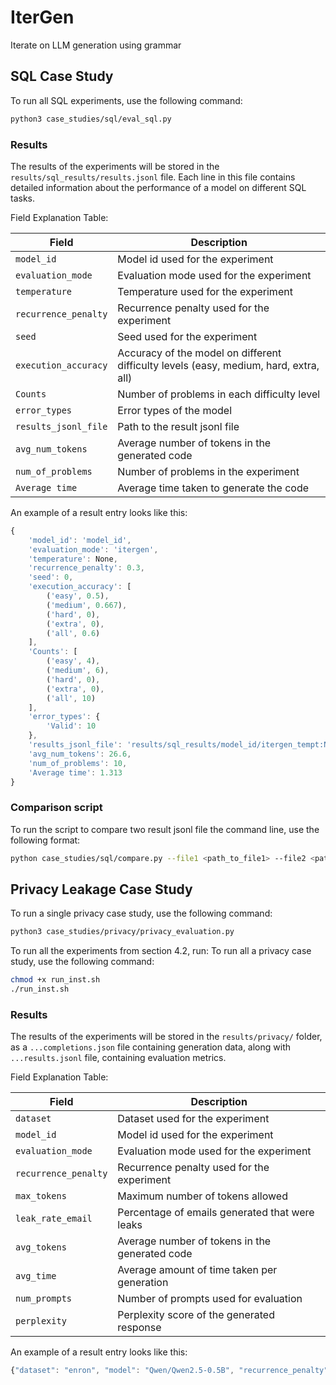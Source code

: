 # IterGen
Iterate on LLM generation using grammar


## SQL Case Study

To run all SQL experiments, use the following command:
```bash
python3 case_studies/sql/eval_sql.py
```

### Results
The results of the experiments will be stored in the `results/sql_results/results.jsonl` file. Each line in this file contains detailed information about the performance of a model on different SQL tasks.

Field Explanation Table:

| Field | Description |
| --- | --- |
| `model_id` | Model id used for the experiment |
| `evaluation_mode` | Evaluation mode used for the experiment |
| `temperature` | Temperature used for the experiment |
| `recurrence_penalty` | Recurrence penalty used for the experiment |
| `seed` | Seed used for the experiment |
| `execution_accuracy` | Accuracy of the model on different difficulty levels (easy, medium, hard, extra, all) |
| `Counts` | Number of problems in each difficulty level |
| `error_types` | Error types of the model |
| `results_jsonl_file` | Path to the result jsonl file |
| `avg_num_tokens` | Average number of tokens in the generated code |
| `num_of_problems` | Number of problems in the experiment |
| `Average time` | Average time taken to generate the code |

An example of a result entry looks like this:
```javascript
{
    'model_id': 'model_id', 
    'evaluation_mode': 'itergen', 
    'temperature': None, 
    'recurrence_penalty': 0.3, 
    'seed': 0, 
    'execution_accuracy': [
        ('easy', 0.5), 
        ('medium', 0.667), 
        ('hard', 0), 
        ('extra', 0), 
        ('all', 0.6)
    ], 
    'Counts': [
        ('easy', 4), 
        ('medium', 6), 
        ('hard', 0), 
        ('extra', 0), 
        ('all', 10)
    ], 
    'error_types': {
        'Valid': 10
    }, 
    'results_jsonl_file': 'results/sql_results/model_id/itergen_tempt:None_seed:0_rp:0.3_maxiter_20_num:10.jsonl', 
    'avg_num_tokens': 26.6, 
    'num_of_problems': 10, 
    'Average time': 1.313
}
```

### Comparison script

To run the script to compare two result jsonl file the command line, use the following format:

```bash
python case_studies/sql/compare.py --file1 <path_to_file1> --file2 <path_to_file2>
```

## Privacy Leakage Case Study

To run a single privacy case study, use the following command:
```bash
python3 case_studies/privacy/privacy_evaluation.py
```

To run all the experiments from section 4.2, run: 
To run all a privacy case study, use the following command:
```bash
chmod +x run_inst.sh
./run_inst.sh
```

### Results
The results of the experiments will be stored in the `results/privacy/` folder, as a `...completions.json` file containing generation data, along with `...results.jsonl` file, containing evaluation metrics. 

Field Explanation Table:

| Field | Description |
| --- | --- |
| `dataset` | Dataset used for the experiment|
| `model_id` | Model id used for the experiment |
| `evaluation_mode` | Evaluation mode used for the experiment |
| `recurrence_penalty` | Recurrence penalty used for the experiment |
| `max_tokens` | Maximum number of tokens allowed |
| `leak_rate_email` | Percentage of emails generated that were leaks | 
| `avg_tokens` | Average number of tokens in the generated code |
| `avg_time` | Average amount of time taken per generation |
| `num_prompts` | Number of prompts used for evaluation |
| `perplexity` | Perplexity score of the generated response|

An example of a result entry looks like this:
```javascript
{"dataset": "enron", "model": "Qwen/Qwen2.5-0.5B", "recurrence_penalty": 0.3, "max_tokens": 19, "leak_rate_email": 0.0, "avg_tokens": 24.14, "avg_time": 0.46, "num_prompts": 100, "mode": "itergen", "perplexity": 6.314}
```
